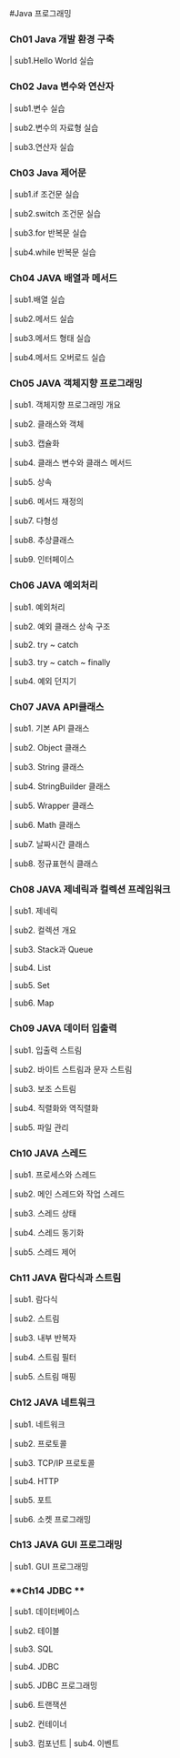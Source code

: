 #Java 프로그래밍

### **Ch01 Java 개발 환경 구축**  
| sub1.Hello World 실습

### **Ch02 Java 변수와 연산자**
| sub1.변수 실습

| sub2.변수의 자료형 실습

| sub3.연산자 실습

### **Ch03 Java 제어문**  
| sub1.if 조건문 실습

| sub2.switch 조건문 실습

| sub3.for 반복문 실습

| sub4.while 반복문 실습

### **Ch04 JAVA 배열과 메서드** 
| sub1.배열 실습

| sub2.메서드 실습

| sub3.메서드 형태 실습

| sub4.메서드 오버로드 실습

### **Ch05 JAVA 객체지향 프로그래밍**  
| sub1. 객체지향 프로그래밍 개요


| sub2. 클래스와 객체

| sub3. 캡슐화

| sub4. 클래스 변수와 클래스 메서드

| sub5. 상속

| sub6. 메서드 재정의

| sub7. 다형성

| sub8. 추상클래스

| sub9. 인터페이스

### **Ch06 JAVA 예외처리**  
| sub1. 예외처리

| sub2. 예외 클래스 상속 구조

| sub2. try ~ catch

| sub3. try ~ catch ~ finally

| sub4. 예외 던지기

### **Ch07 JAVA API클래스**  
| sub1. 기본 API 클래스

| sub2. Object 클래스

| sub3. String 클래스

| sub4. StringBuilder 클래스

| sub5. Wrapper 클래스

| sub6. Math 클래스

| sub7. 날짜시간 클래스

| sub8. 정규표현식 클래스

### **Ch08 JAVA 제네릭과 컬렉션 프레임워크**  
| sub1. 제네릭

| sub2. 컬렉션 개요

| sub3. Stack과 Queue

| sub4. List

| sub5. Set

| sub6. Map

### **Ch09 JAVA 데이터 입출력**  
| sub1. 입출력 스트림

| sub2. 바이트 스트림과 문자 스트림

| sub3. 보조 스트림

| sub4. 직렬화와 역직렬화

| sub5. 파일 관리

### **Ch10 JAVA 스레드**  
| sub1. 프로세스와 스레드

| sub2. 메인 스레드와 작업 스레드

| sub3. 스레드 상태

| sub4. 스레드 동기화

| sub5. 스레드 제어

### **Ch11 JAVA 람다식과 스트림**  
| sub1. 람다식

| sub2. 스트림

| sub3. 내부 반복자

| sub4. 스트림 필터

| sub5. 스트림 매핑

### **Ch12 JAVA 네트워크**  
| sub1. 네트워크

| sub2. 프로토콜

| sub3. TCP/IP 프로토콜

| sub4. HTTP

| sub5. 포트

| sub6. 소켓 프로그래밍

### **Ch13 JAVA GUI 프로그래밍**  
| sub1. GUI 프로그래밍

### **Ch14 JDBC **  
| sub1. 데이터베이스

| sub2. 테이블

| sub3. SQL

| sub4. JDBC

| sub5. JDBC 프로그래밍

| sub6. 트랜잭션


| sub2. 컨테이너

| sub3. 컴포넌트
| sub4. 이벤트
